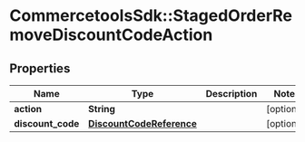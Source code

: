 # CommercetoolsSdk::StagedOrderRemoveDiscountCodeAction

## Properties
Name | Type | Description | Notes
------------ | ------------- | ------------- | -------------
**action** | **String** |  | [optional] 
**discount_code** | [**DiscountCodeReference**](DiscountCodeReference.md) |  | [optional] 

